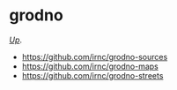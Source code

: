 # grodno

[_Up_](https://github.com/irnc/explore-belarus).

* https://github.com/irnc/grodno-sources
* https://github.com/irnc/grodno-maps
* https://github.com/irnc/grodno-streets

